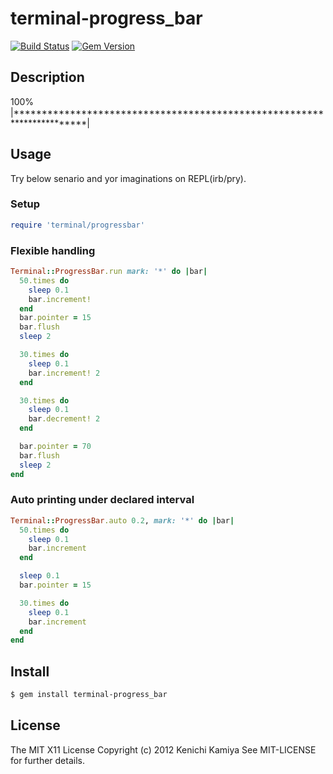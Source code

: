 terminal-progress_bar
=======================

[![Build Status](https://github.com/kachick/terminal-progress_bar/actions/workflows/test_behaviors.yml/badge.svg?branch=main)](https://github.com/kachick/terminal-progress_bar/actions/workflows/test_behaviors.yml/?branch=main)
[![Gem Version](https://badge.fury.io/rb/terminal-progress_bar.svg)](https://badge.fury.io/rb/terminal-progress_bar)

Description
------------

100% |***********************************************************************|

Usage
-----

Try below senario and yor imaginations on REPL(irb/pry).

### Setup

```ruby
require 'terminal/progressbar'
```

### Flexible handling

```ruby
Terminal::ProgressBar.run mark: '*' do |bar|
  50.times do
    sleep 0.1
    bar.increment!
  end
  bar.pointer = 15
  bar.flush
  sleep 2

  30.times do
    sleep 0.1
    bar.increment! 2
  end

  30.times do
    sleep 0.1
    bar.decrement! 2
  end

  bar.pointer = 70
  bar.flush
  sleep 2
end
```

### Auto printing under declared interval

```ruby
Terminal::ProgressBar.auto 0.2, mark: '*' do |bar|
  50.times do
    sleep 0.1
    bar.increment
  end

  sleep 0.1
  bar.pointer = 15

  30.times do
    sleep 0.1
    bar.increment
  end
end
```

Install
-------

```bash
$ gem install terminal-progress_bar
```

License
--------

The MIT X11 License
Copyright (c) 2012 Kenichi Kamiya
See MIT-LICENSE for further details.
